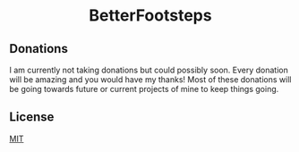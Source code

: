 <h1 align="center">BetterFootsteps</h1>


## Donations

I am currently not taking donations but could possibly soon. Every donation will be amazing and you would have my thanks! Most of these donations will be going towards future or current projects of mine to keep things going.

## License

[MIT](https://choosealicense.com/licenses/mit/)
